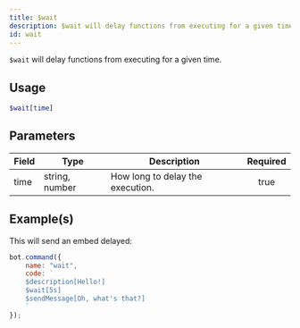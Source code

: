 ```yaml
---
title: $wait
description: $wait will delay functions from executing for a given time.
id: wait
---
```


`$wait` will delay functions from executing for a given time.

## Usage

```php
$wait[time]
```

## Parameters

| Field | Type           | Description                      | Required |
| ----- | -------------- | -------------------------------- | :------: |
| time  | string, number | How long to delay the execution. |   true   |

## Example(s)

This will send an embed delayed:

```javascript
bot.command({
    name: "wait",
    code: `
    $description[Hello!]
    $wait[5s]
    $sendMessage[Oh, what's that?]
    `
});
```